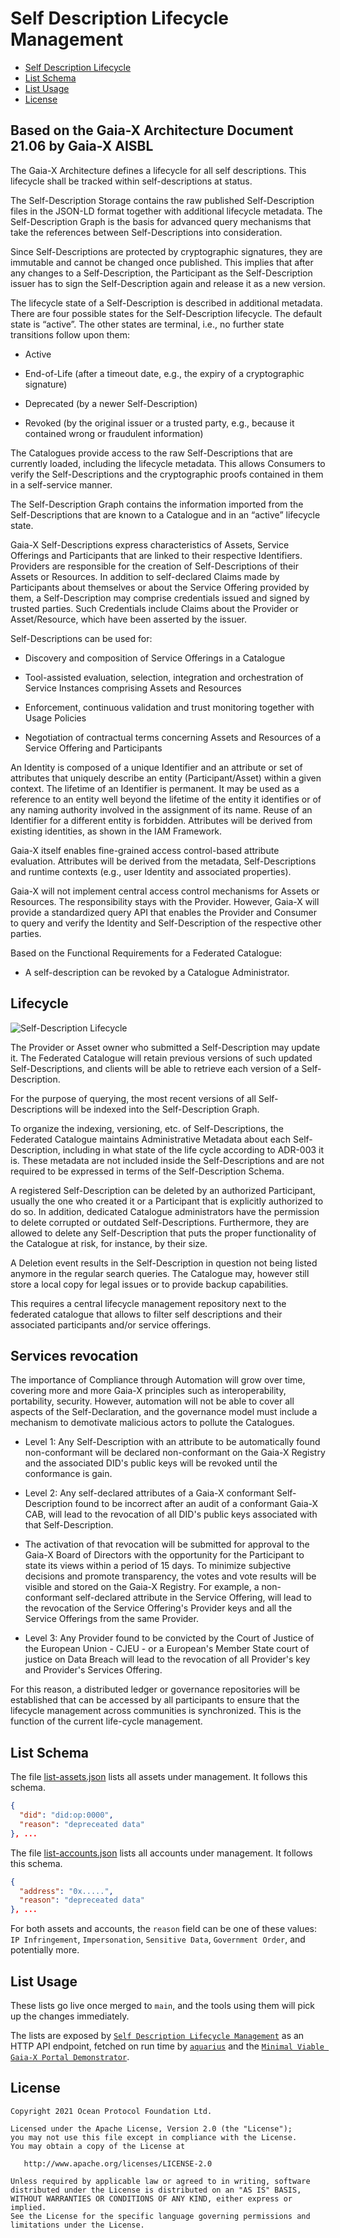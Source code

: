 # Self Description Lifecycle Management

- [Self Description Lifecycle](#-lifecycle)
- [List Schema](#-list-schema)
- [List Usage](#️-list-usage)
- [License](#-license)

## Based on the Gaia-X Architecture Document 21.06 by Gaia-X AISBL

The Gaia-X Architecture defines a lifecycle for all self descriptions. This lifecycle shall be tracked within self-descriptions at status.

The Self-Description Storage contains the raw published Self-Description files in the JSON-LD format together with additional lifecycle metadata. The Self-Description Graph is the basis for advanced query mechanisms that take the references between Self-Descriptions into consideration.

Since Self-Descriptions are protected by cryptographic signatures, they are immutable and cannot be
changed once published. This implies that after any changes to a Self-Description, the Participant as the
Self-Description issuer has to sign the Self-Description again and release it as a new version.

The lifecycle state of a Self-Description is described in additional metadata. There are four possible states for the Self-Description lifecycle. The default state is “active”. The other states are terminal, i.e., no further state
transitions follow upon them:

- Active

- End-of-Life (after a timeout date, e.g., the expiry of a cryptographic signature)

- Deprecated (by a newer Self-Description)

- Revoked (by the original issuer or a trusted party, e.g., because it contained wrong or fraudulent
information)

The Catalogues provide access to the raw Self-Descriptions that are currently loaded, including the lifecycle
metadata. This allows Consumers to verify the Self-Descriptions and the cryptographic proofs contained in
them in a self-service manner.

The Self-Description Graph contains the information imported from the Self-Descriptions that are known
to a Catalogue and in an “active” lifecycle state. 

Gaia-X Self-Descriptions express characteristics of Assets, Service Offerings and Participants that are
linked to their respective Identifiers. Providers are responsible for the creation of Self-Descriptions of their
Assets or Resources. In addition to self-declared Claims made by Participants about themselves or about
the Service Offering provided by them, a Self-Description may comprise credentials issued and signed by
trusted parties. Such Credentials include Claims about the Provider or Asset/Resource, which have been
asserted by the issuer.

Self-Descriptions can be used for:

- Discovery and composition of Service Offerings in a Catalogue

- Tool-assisted evaluation, selection, integration and orchestration of Service Instances comprising
Assets and Resources

- Enforcement, continuous validation and trust monitoring together with Usage Policies

- Negotiation of contractual terms concerning Assets and Resources of a Service Offering and
Participants

An Identity is composed of a unique Identifier and an attribute or set of attributes that uniquely describe an
entity (Participant/Asset) within a given context. The lifetime of an Identifier is permanent. It may be used
as a reference to an entity well beyond the lifetime of the entity it identifies or of any naming authority
involved in the assignment of its name. Reuse of an Identifier for a different entity is forbidden. Attributes
will be derived from existing identities, as shown in the IAM Framework. 

Gaia-X itself enables fine-grained access control-based attribute evaluation. Attributes will be derived from
the metadata, Self-Descriptions and runtime contexts (e.g., user Identity and associated properties).

Gaia-X will not implement central access control mechanisms for Assets or Resources. The responsibility
stays with the Provider. However, Gaia-X will provide a standardized query API that enables the Provider
and Consumer to query and verify the Identity and Self-Description of the respective other parties.



Based on the Functional Requirements for a Federated Catalogue:

- A self-description can be revoked by a Catalogue Administrator. 

## Lifecycle

![Self-Description Lifecycle](https://raw.githubusercontent.com/deltaDAO/data-lifecycle-management/main/self-description-lifecycle.png)

The Provider or Asset owner who submitted a Self-Description may update it. The Federated Catalogue will retain previous versions of such updated Self-Descriptions, and clients will be able to retrieve each version of a Self-Description.

For the purpose of querying, the most recent versions of all Self-Descriptions will be indexed into the Self-Description Graph.

To organize the indexing, versioning, etc. of Self-Descriptions, the Federated Catalogue maintains Administrative Metadata about each Self-Description, including in what state of the life cycle according to ADR-003 it is. These metadata are not included inside the Self-Descriptions and are not required to be expressed in terms of the Self-Description Schema.

A registered Self-Description can be deleted by an authorized Participant, usually the one who created it or a Participant that is explicitly authorized to do so. In addition, dedicated Catalogue administrators have the permission to delete corrupted or outdated Self-Descriptions. Furthermore, they are allowed to delete any Self-Description that puts the proper functionality of the Catalogue at risk, for instance, by their size.

A Deletion event results in the Self-Description in question not being listed anymore in the regular search queries. The Catalogue may, however still store a local copy for legal issues or to provide backup capabilities.

This requires a central lifecycle management repository next to the federated catalogue that allows to filter self descriptions and their associated participants and/or service offerings.

## Services revocation
The importance of Compliance through Automation will grow over time, covering more and more Gaia-X principles such as interoperability, portability, security. However, automation will not be able to cover all aspects of the Self-Declaration, and the governance model must include a mechanism to demotivate malicious actors to pollute the Catalogues.

- Level 1: Any Self-Description with an attribute to be automatically found non-conformant will be declared non-conformant on the Gaia-X Registry and the associated DID's public keys will be revoked until the conformance is gain. 

- Level 2: Any self-declared attributes of a Gaia-X conformant Self-Description found to be incorrect after an audit of a conformant Gaia-X CAB, will lead to the revocation of all DID's public keys associated with that Self-Description. 
- The activation of that revocation will be submitted for approval to the Gaia-X Board of Directors with the opportunity for the Participant to state its views within a period of 15 days. To minimize subjective decisions and promote transparency, the votes and vote results will be visible and stored on the Gaia-X Registry.
For example, a non-conformant self-declared attribute in the Service Offering, will lead to the revocation of the Service Offering's Provider keys and all the Service Offerings from the same Provider.

- Level 3: Any Provider found to be convicted by the Court of Justice of the European Union - CJEU - or a European's Member State court of justice on Data Breach will lead to the revocation of all Provider's key and Provider's Services Offering.

 For this reason, a distributed ledger or governance repositories will be established that can be accessed by all participants to ensure that the lifecycle management across communities is synchronized. This is the function of the current life-cycle management.



## List Schema

The file [list-assets.json](list-assets.json) lists all assets under management. It follows this schema.

```json
{
  "did": "did:op:0000",
  "reason": "depreceated data"
}, ...
```

The file [list-accounts.json](list-accounts.json) lists all accounts under management. It follows this schema. 

```json
{
  "address": "0x.....",
  "reason": "depreceated data"
}, ...
```

For both assets and accounts, the `reason` field can be one of these values: `IP Infringement`, `Impersonation`, `Sensitive Data`, `Government Order`, and potentially more.

## List Usage

These lists go live once merged to `main`, and the tools using them will pick up the changes immediately.

The lists are exposed by [`Self Description Lifecycle Management`](https://github.com/deltaDAO/self-description-lifecycle-management) as an HTTP API endpoint, fetched on run time by [`aquarius`](https://github.com/deltaDAO/aquarius) and the [`Minimal Viable Gaia-X Portal Demonstrator`](https://github.com/deltaDAO/GAIA-X-Portal). 

## License

```text
Copyright 2021 Ocean Protocol Foundation Ltd.

Licensed under the Apache License, Version 2.0 (the "License");
you may not use this file except in compliance with the License.
You may obtain a copy of the License at

   http://www.apache.org/licenses/LICENSE-2.0

Unless required by applicable law or agreed to in writing, software
distributed under the License is distributed on an "AS IS" BASIS,
WITHOUT WARRANTIES OR CONDITIONS OF ANY KIND, either express or implied.
See the License for the specific language governing permissions and
limitations under the License.
